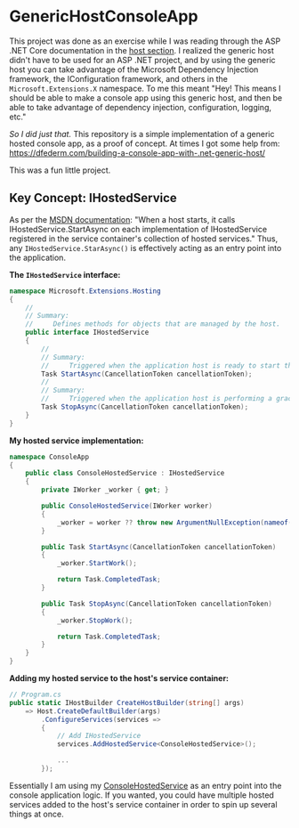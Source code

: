 # GenericHostConsoleApp

This project was done as an exercise while I was reading through the ASP .NET Core documentation in the [host section](https://docs.microsoft.com/en-us/aspnet/core/fundamentals/host/generic-host?view=aspnetcore-3.1).  I realized the generic host didn't have to be used for an ASP .NET project, and by using the generic host you can take advantage of the Microsoft Dependency Injection framework, the IConfiguration framework, and others in the `Microsoft.Extensions.X` namespace. To me this meant "Hey! This means I should be able to make a console app using this generic host, and then be able to take advantage of dependency injection, configuration, logging, etc."

*So I did just that.* This repository is a simple implementation of a generic hosted console app, as a proof of concept. At times I got some help from: https://dfederm.com/building-a-console-app-with-.net-generic-host/

This was a fun little project.

## Key Concept: IHostedService
As per the [MSDN documentation](https://docs.microsoft.com/en-us/aspnet/core/fundamentals/host/generic-host?view=aspnetcore-3.1#host-definition-1): "When a host starts, it calls IHostedService.StartAsync on each implementation of IHostedService registered in the service container's collection of hosted services." Thus, any `IHostedService.StarAsync()` is effectively acting as an entry point into the application.

**The `IHostedService` interface:**
```csharp
namespace Microsoft.Extensions.Hosting
{
    //
    // Summary:
    //     Defines methods for objects that are managed by the host.
    public interface IHostedService
    {
        //
        // Summary:
        //     Triggered when the application host is ready to start the service.
        Task StartAsync(CancellationToken cancellationToken);
        //
        // Summary:
        //     Triggered when the application host is performing a graceful shutdown.
        Task StopAsync(CancellationToken cancellationToken);
    }
}
```
**My hosted service implementation:**
```csharp
namespace ConsoleApp
{
    public class ConsoleHostedService : IHostedService
    {
        private IWorker _worker { get; }

        public ConsoleHostedService(IWorker worker)
        {
            _worker = worker ?? throw new ArgumentNullException(nameof(worker));
        }

        public Task StartAsync(CancellationToken cancellationToken)
        {
            _worker.StartWork();

            return Task.CompletedTask;
        }

        public Task StopAsync(CancellationToken cancellationToken)
        {
            _worker.StopWork();

            return Task.CompletedTask;
        }
    }
}
```

**Adding my hosted service to the host's service container:**
```csharp
// Program.cs
public static IHostBuilder CreateHostBuilder(string[] args)
    => Host.CreateDefaultBuilder(args)
        .ConfigureServices(services =>
        {
            // Add IHostedService
            services.AddHostedService<ConsoleHostedService>();

            ...
        });
```

Essentially I am using my [ConsoleHostedService](https://github.com/RichardTeller/GenericHostConsoleApp/tree/main/src/ConsoleHostedService.cs) as an entry point into the console application logic. If you wanted, you could have multiple hosted services added to the host's service container in order to spin up several things at once.
